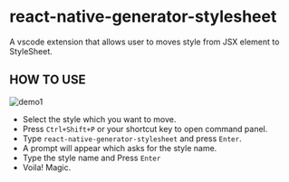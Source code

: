 # react-native-generator-stylesheet

A vscode extension that allows user to moves style from JSX element to StyleSheet.


## HOW TO USE

![demo1](assets/demo.gif)

* Select the style which you want to move.
* Press `Ctrl+Shift+P` or your shortcut key to open command panel.
* Type `react-native-generator-stylesheet` and press `Enter`.
* A prompt will appear which asks for the style name.
* Type the style name and Press `Enter`
* Voila! Magic.

